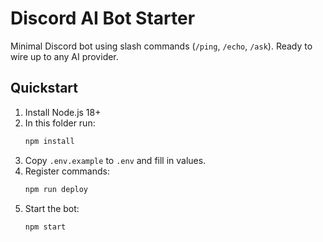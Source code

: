 # Discord AI Bot Starter

Minimal Discord bot using slash commands (`/ping`, `/echo`, `/ask`). Ready to wire up to any AI provider.

## Quickstart
1) Install Node.js 18+
2) In this folder run:
   ```bash
   npm install
   ```
3) Copy `.env.example` to `.env` and fill in values.
4) Register commands:
   ```bash
   npm run deploy
   ```
5) Start the bot:
   ```bash
   npm start
   ```
